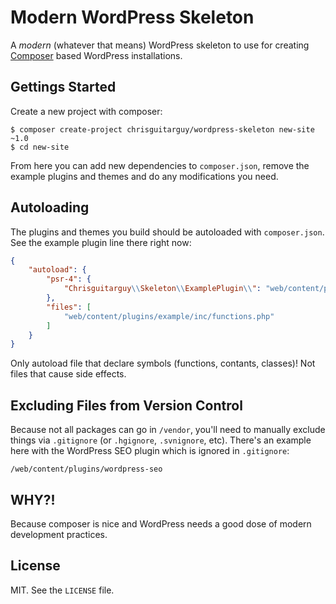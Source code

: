 # Modern WordPress Skeleton

A *modern* (whatever that means) WordPress skeleton to use for creating
[Composer](http://getcomposer.org/) based WordPress installations.

## Gettings Started

Create a new project with composer:

```shell
$ composer create-project chrisguitarguy/wordpress-skeleton new-site ~1.0
$ cd new-site
```

From here you can add new dependencies to `composer.json`, remove the example
plugins and themes and do any modifications you need.

## Autoloading

The plugins and themes you build should be autoloaded with `composer.json`. See
the example plugin line there right now:

```json
{
    "autoload": {
        "psr-4": {
            "Chrisguitarguy\\Skeleton\\ExamplePlugin\\": "web/content/plugins/example/inc/"
        },
        "files": [
            "web/content/plugins/example/inc/functions.php"
        ]
    }
}
```

Only autoload file that declare symbols (functions, contants, classes)! Not
files that cause side effects.

## Excluding Files from Version Control

Because not all packages can go in `/vendor`, you'll need to manually exclude
things via `.gitignore` (or `.hgignore`, `.svnignore`, etc). There's an example
here with the WordPress SEO plugin which is ignored in `.gitignore`:

```
/web/content/plugins/wordpress-seo
```

## WHY?!

Because composer is nice and WordPress needs a good dose of modern development
practices.

## License

MIT. See the `LICENSE` file.
